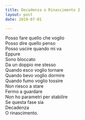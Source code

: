 ```yaml
---
title: Decadenza o Rinascimento 2
layout: post
date: 2019-07-01

---
```


Posso fare quello che voglio   
Posso dire quello penso   
Posso uscire quando mi va  
Eppure   
Sono bloccato   
Da un doppio me stesso   
Quando esco voglio tornare  
Quando bevo voglio dormire   
Quando fumo voglio tossire   
Non riesco a stare   
Fermo a guardare   
Non ho parametri per stabilire   
Se questa fase sia  
Decadenza   
O rinascimento.  
